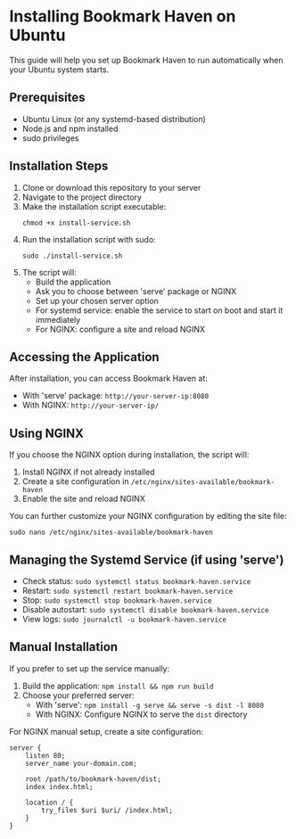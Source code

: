 
# Installing Bookmark Haven on Ubuntu

This guide will help you set up Bookmark Haven to run automatically when your Ubuntu system starts.

## Prerequisites

- Ubuntu Linux (or any systemd-based distribution)
- Node.js and npm installed
- sudo privileges

## Installation Steps

1. Clone or download this repository to your server
2. Navigate to the project directory
3. Make the installation script executable:
   ```
   chmod +x install-service.sh
   ```
4. Run the installation script with sudo:
   ```
   sudo ./install-service.sh
   ```
5. The script will:
   - Build the application
   - Ask you to choose between 'serve' package or NGINX
   - Set up your chosen server option
   - For systemd service: enable the service to start on boot and start it immediately
   - For NGINX: configure a site and reload NGINX

## Accessing the Application

After installation, you can access Bookmark Haven at:
- With 'serve' package: `http://your-server-ip:8080`
- With NGINX: `http://your-server-ip/`

## Using NGINX

If you choose the NGINX option during installation, the script will:
1. Install NGINX if not already installed
2. Create a site configuration in `/etc/nginx/sites-available/bookmark-haven`
3. Enable the site and reload NGINX

You can further customize your NGINX configuration by editing the site file:
```
sudo nano /etc/nginx/sites-available/bookmark-haven
```

## Managing the Systemd Service (if using 'serve')

- Check status: `sudo systemctl status bookmark-haven.service`
- Restart: `sudo systemctl restart bookmark-haven.service`
- Stop: `sudo systemctl stop bookmark-haven.service`
- Disable autostart: `sudo systemctl disable bookmark-haven.service`
- View logs: `sudo journalctl -u bookmark-haven.service`

## Manual Installation

If you prefer to set up the service manually:

1. Build the application: `npm install && npm run build`
2. Choose your preferred server:
   - With 'serve': `npm install -g serve && serve -s dist -l 8080`
   - With NGINX: Configure NGINX to serve the `dist` directory

For NGINX manual setup, create a site configuration:
```
server {
    listen 80;
    server_name your-domain.com;
    
    root /path/to/bookmark-haven/dist;
    index index.html;
    
    location / {
        try_files $uri $uri/ /index.html;
    }
}
```

